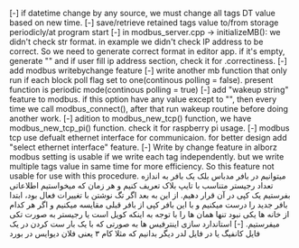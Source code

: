 [-] if datetime change by any source, we must change all tags DT value based on new time.
[-] save/retrieve retained tags value to/from storage periodicly/at program start
[-] in modbus_server.cpp -> initializeMB(): we didn't check str format. in example we didn't check IP address to be correct. So we need to generate correct format in editor app. if it's empty, generate "" and if user fill ip address section, check it for .correctiness.
[-] add modbus writebychange feature
[-] write another mb function that only run if each block poll flag set to one(continous polling = false). present function is periodic mode(continous polling = true)
[-] add "wakeup string" feature to modbus. if this option have any value except to "", then every time we call modbus_connect(), after that run wakeup routine before doing another work.
[-] adition to modbus_new_tcp() function, we have modbus_new_tcp_pi() function. check it for raspberry pi usage.
[-] modbus tcp use defualt ethernet interface for communicaion. for better design add "select ethernet interface" feature.
[-] Write by change feature in alborz modbus setting is usable if we write each tag independently. but we write multiple tags value in same time for more efficiency. So this feature not usable for use with this procedure.
میتوانیم در بافر مدباس بلک یک بافر به اندازه تعداد رجیستر متناسب با تایپ بلاک تعریف کنیم و هر زمان که میخواستیم اطلاعاتی بفرستیم یک کپی در آن قرار دهیم. از این به بعد اگر تگ نوشتن با تغییرات فعال بود، ابتدا بافر جدید را درست میکنیم و با این بافر کپی از بافر قبلی مقایسه میکنیم و اگر هر کدام از خانه ها یکی نبود تنها همان ها را با توجه به اینکه کویل است یا رجیستر به صورت تکی میفرستیم.
[-] استاندارد سازی اینترفیس ها به صورتی که با یک بار ست کردن در یک فایل کانفیگ یا در فایل لدر دیگر بدانیم که مثلا کام ۳ یعنی فلان دیوایس در بورد